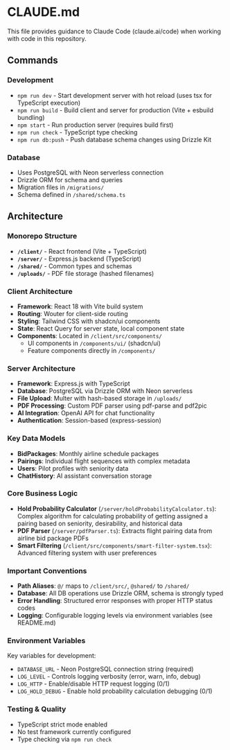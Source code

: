 # CLAUDE.md

This file provides guidance to Claude Code (claude.ai/code) when working with code in this repository.

## Commands

### Development
- `npm run dev` - Start development server with hot reload (uses tsx for TypeScript execution)
- `npm run build` - Build client and server for production (Vite + esbuild bundling)
- `npm start` - Run production server (requires build first)
- `npm run check` - TypeScript type checking
- `npm run db:push` - Push database schema changes using Drizzle Kit

### Database
- Uses PostgreSQL with Neon serverless connection
- Drizzle ORM for schema and queries  
- Migration files in `/migrations/`
- Schema defined in `/shared/schema.ts`

## Architecture

### Monorepo Structure
- **`/client/`** - React frontend (Vite + TypeScript)
- **`/server/`** - Express.js backend (TypeScript)  
- **`/shared/`** - Common types and schemas
- **`/uploads/`** - PDF file storage (hashed filenames)

### Client Architecture
- **Framework**: React 18 with Vite build system
- **Routing**: Wouter for client-side routing
- **Styling**: Tailwind CSS with shadcn/ui components
- **State**: React Query for server state, local component state
- **Components**: Located in `/client/src/components/`
  - UI components in `/components/ui/` (shadcn/ui)
  - Feature components directly in `/components/`

### Server Architecture  
- **Framework**: Express.js with TypeScript
- **Database**: PostgreSQL via Drizzle ORM with Neon serverless
- **File Upload**: Multer with hash-based storage in `/uploads/`
- **PDF Processing**: Custom PDF parser using pdf-parse and pdf2pic
- **AI Integration**: OpenAI API for chat functionality
- **Authentication**: Session-based (express-session)

### Key Data Models
- **BidPackages**: Monthly airline schedule packages
- **Pairings**: Individual flight sequences with complex metadata
- **Users**: Pilot profiles with seniority data
- **ChatHistory**: AI assistant conversation storage

### Core Business Logic
- **Hold Probability Calculator** (`/server/holdProbabilityCalculator.ts`): Complex algorithm for calculating probability of getting assigned a pairing based on seniority, desirability, and historical data
- **PDF Parser** (`/server/pdfParser.ts`): Extracts flight pairing data from airline bid package PDFs
- **Smart Filtering** (`/client/src/components/smart-filter-system.tsx`): Advanced filtering system with user preferences

### Important Conventions
- **Path Aliases**: `@/` maps to `/client/src/`, `@shared/` to `/shared/`
- **Database**: All DB operations use Drizzle ORM, schema is strongly typed
- **Error Handling**: Structured error responses with proper HTTP status codes
- **Logging**: Configurable logging levels via environment variables (see README.md)

### Environment Variables
Key variables for development:
- `DATABASE_URL` - Neon PostgreSQL connection string (required)
- `LOG_LEVEL` - Controls logging verbosity (error, warn, info, debug)
- `LOG_HTTP` - Enable/disable HTTP request logging (0/1)
- `LOG_HOLD_DEBUG` - Enable hold probability calculation debugging (0/1)

### Testing & Quality
- TypeScript strict mode enabled
- No test framework currently configured
- Type checking via `npm run check`